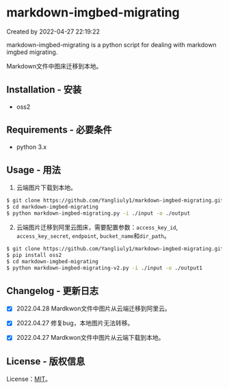 # markdown-imgbed-migrating

Created by 2022-04-27 22:19:22

markdown-imgbed-migrating is a python script for dealing with markdown imgbed migrating.

Markdown文件中图床迁移到本地。

## Installation - 安装

- oss2

## Requirements - 必要条件

- python 3.x

## Usage - 用法

1. 云端图片下载到本地。

```bash
$ git clone https://github.com/Yangliuly1/markdown-imgbed-migrating.git
$ cd markdown-imgbed-migrating
$ python markdown-imgbed-migrating.py -i ./input -o ./output
```

2. 云端图片迁移到阿里云图床，需要配置参数：`access_key_id`, `access_key_secret`, `endpoint`, `bucket_name`和`dir_path`。

```bash
$ git clone https://github.com/Yangliuly1/markdown-imgbed-migrating.git
$ pip install oss2
$ cd markdown-imgbed-migrating
$ python markdown-imgbed-migrating-v2.py -i ./input -o ./output1
```

## Changelog - 更新日志

- [x] 2022.04.28 Mardkwon文件中图片从云端迁移到阿里云。

- [x] 2022.04.27 修复bug，本地图片无法转移。

- [x] 2022.04.27 Mardkwon文件中图片从云端下载到本地。

## License - 版权信息

License：[MIT](https://choosealicense.com/licenses/mit/)。
